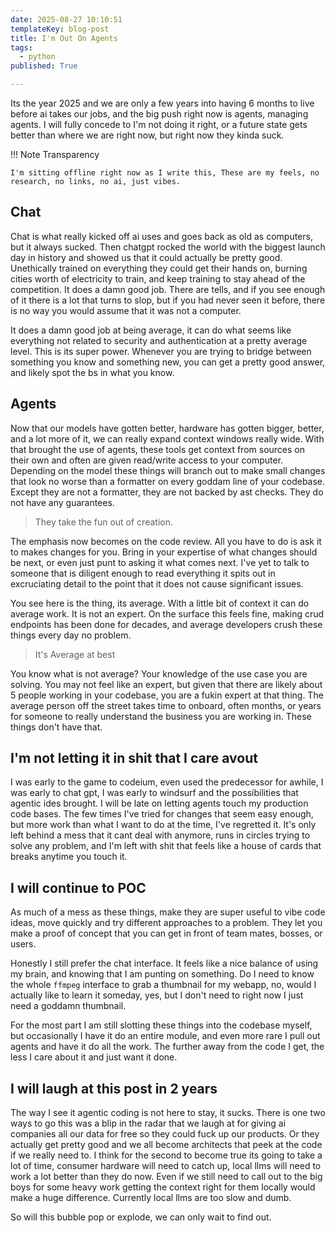 ```yaml
---
date: 2025-08-27 10:10:51
templateKey: blog-post
title: I'm Out On Agents
tags:
  - python
published: True

---
```


Its the year 2025 and we are only a few years into having 6 months to live
before ai takes our jobs, and the big push right now is agents, managing
agents.  I will fully concede to I'm not doing it right, or a future state gets
better than where we are right now, but right now they kinda suck.

!!! Note Transparency

    I'm sitting offline right now as I write this, These are my feels, no
    research, no links, no ai, just vibes.

## Chat

Chat is what really kicked off ai uses and goes back as old as computers, but
it always sucked.  Then chatgpt rocked the world with the biggest launch day in
history and showed us that it could actually be pretty good.  Unethically
trained on everything they could get their hands on, burning cities worth of
electricity to train, and keep training to stay ahead of the competition.  It
does a damn good job.  There are tells, and if you see enough of it there is a
lot that turns to slop, but if you had never seen it before, there is no way
you would assume that it was not a computer.

It does a damn good job at being average, it can do what seems like everything
not related to security and authentication at a pretty average level.  This is
its super power.  Whenever you are trying to bridge between something you know
and something new, you can get a pretty good answer, and likely spot the bs in
what you know.

## Agents

Now that our models have gotten better, hardware has gotten bigger, better, and
a lot more of it, we can really expand context windows really wide.  With that
brought the use of agents, these tools get context from sources on their own
and often are given read/write access to your computer.  Depending on the model
these things will branch out to make small changes that look no worse than a
formatter on every goddam line of your codebase.  Except they are not a
formatter, they are not backed by ast checks.  They do not have any guarantees.

> They take the fun out of creation.

The emphasis now becomes on the code review.  All you have to do is ask it to
makes changes for you.  Bring in your expertise of what changes should be next,
or even just punt to asking it what comes next.  I've yet to talk to someone
that is diligent enough to read everything it spits out in excruciating detail
to the point that it does not cause significant issues.

You see here is the thing, its average.  With a little bit of context it can do
average work.  It is not an expert.  On the surface this feels fine, making
crud endpoints has been done for decades, and average developers crush these
things every day no problem.

> It's Average at best

You know what is not average?  Your knowledge of the use case you are solving.
You may not feel like an expert, but given that there are likely about 5 people
working in your codebase, you are a fukin expert at that thing.  The average
person off the street takes time to onboard, often months, or years for someone
to really understand the business you are working in.  These things don't have
that.

## I'm not letting it in shit that I care avout

I was early to the game to codeium, even used the predecessor for awhile, I was
early to chat gpt, I was early to windsurf and the possibilities that agentic
ides brought.  I will be late on letting agents touch my production code bases.
The few times I've tried for changes that seem easy enough, but more work than
what I want to do at the time, I've regretted it.  It's only left behind a mess
that it cant deal with anymore, runs in circles trying to solve any problem,
and I'm left with shit that feels like a house of cards that breaks anytime you
touch it.

## I will continue to POC

As much of a mess as these things, make they are super useful to vibe code
ideas, move quickly and try different approaches to a problem.  They let you
make a proof of concept that you can get in front of team mates, bosses, or
users.

Honestly I still prefer the chat interface.  It feels like a nice balance of
using my brain, and knowing that I am punting on something.  Do I need to know
the whole `ffmpeg` interface to grab a thumbnail for my webapp, no, would I
actually like to learn it someday, yes, but I don't need to right now I just
need a goddamn thumbnail.

For the most part I am still slotting these things into the codebase myself,
but occasionally I have it do an entire module, and even more rare I pull out
agents and have it do all the work.  The further away from the code I get, the
less I care about it and just want it done.

## I will laugh at this post in 2 years

The way I see it agentic coding is not here to stay, it sucks.  There is one
two ways to go this was a blip in the radar that we laugh at for giving ai
companies all our data for free so they could fuck up our products.  Or they
actually get pretty good and we all become architects that peek at the code if
we really need to.  I think for the second to become true its going to take a
lot of time, consumer hardware will need to catch up, local llms will need to
work a lot better than they do now.  Even if we still need to call out to the
big boys for some heavy work getting the context right for them locally would
make a huge difference.  Currently local llms are too slow and dumb.

So will this bubble pop or explode, we can only wait to find out.
